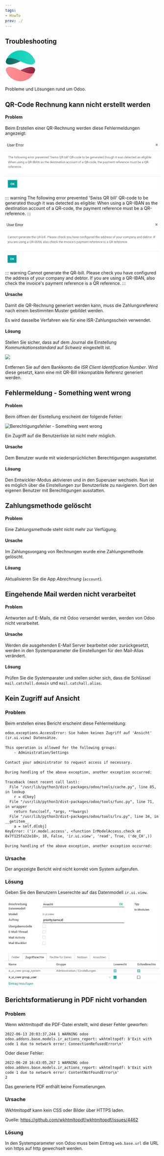 ```yaml
---
tags:
- HowTo
prev: ./
---
```

## Troubleshooting
![icons_odoo_website_forum](assets/icons_odoo_website_forum.png)

Probleme und Lösungen rund um Odoo.

## QR-Code Rechnung kann nicht erstellt werden

#### Problem

Beim Erstellen  einer QR-Rechnung werden diese Fehlermeldungen angezeigt:

![](assets/Troubleshooting%20Swiss%20QR%20bill%20error%201.png)

::: warning
The following error prevented 'Swiss QR bill' QR-code to be generated though it was detected as eligible: When using a QR-IBAN as the destination account of a QR-code, the payment reference must be a QR-reference.
:::

![](assets/Troubleshooting%20Swiss%20QR%20bill%20error%202.png)

::: warning
Cannot generate the QR-bill. Please check you have configured the address of your company and debtor. If you are using a QR-IBAN, also check the invoice's payment reference is a QR reference.
:::

#### Ursache

Damit die QR-Rechnung generiert werden kann, muss die Zahlungsreferenz nach einem bestimmten Muster gebildet werden.

Es wird dasselbe Verfahren wie für eine ISR-Zahlungsschein verwendet.

#### Lösung

Stellen Sie sicher, dass auf dem Journal die Einstellung *Kommunkationsstandard* auf *Schweiz* eingestellt ist.

![](assets/Troubleshooting%20QR-IBAN%20Lösung%202.png)

Entfernen Sie auf dem Bankkonto die *ISR Client Identification Number*. Wird diese gesetzt, kann eine mit QR-Bill inkompatible Referenz generiert werden.

## Fehlermeldung - Something went wrong

#### Problem

Beim öffnen der Eisntellung erscheint der folgende Fehler:

![Berechtigungsfehler - Something went wrong](assets/Troubleshooting%20Berechtigungsfehler%20-%20Something%20went%20wrong.png)

Ein Zugriff auf die Benutzerliste ist nicht mehr möglich.

#### Ursache

Dem Benutzer wurde mit wiedersprüchlichen Berechtigungen ausgestattet.

#### Lösung

Den Entwickler-Modus aktivieren und in den Superuser wechseln. Nun ist es möglich über die Einstellungen zur Benutzerliste zu navigieren. Dort den eigenen Benutzer mit Berechtigungen ausstatten.


## Zahlungsmethode gelöscht

#### Problem

Eine Zahlungsmethode steht nicht mehr zur Verfügung.

#### Ursache

Im Zahlungsvorgang von Rechnungen wurde eine Zahlungsmethode gelöscht.

#### Lösung

Aktualisieren Sie die App *Abrechnung* (`account`).

## Eingehende Mail werden nicht verarbeitet

#### Problem

Antworten auf E-Mails, die mit Odoo versendet werden, werden von Odoo nicht verarbeitet.

#### Ursache

Werden die ausgehenden E-Mail Server bearbeitet oder zurückgesetzt, werden in den Systemparameter die Einstellungen für den Mail-Alias verändert.

#### Lösung

Prüfen Sie die Systemparater und stellen sicher sich, dass die Schlüssel `mail.catchall.domain` und `mail.catchall.alias`.

##  Kein Zugriff auf Ansicht

### Problem

Beim erstellen eines Bericht erscheint diese Fehlermeldung:

```
odoo.exceptions.AccessError: Sie haben keinen Zugriff auf 'Ansicht' (ir.ui.view) Datensätze.

This operation is allowed for the following groups:
	- Administration/Settings

Contact your administrator to request access if necessary.

During handling of the above exception, another exception occurred:

Traceback (most recent call last):
  File "/usr/lib/python3/dist-packages/odoo/tools/cache.py", line 85, in lookup
    r = d[key]
  File "/usr/lib/python3/dist-packages/odoo/tools/func.py", line 71, in wrapper
    return func(self, *args, **kwargs)
  File "/usr/lib/python3/dist-packages/odoo/tools/lru.py", line 34, in __getitem__
    a = self.d[obj]
KeyError: ('ir.model.access', <function IrModelAccess.check at 0x7f125fa22e18>, 10, False, 'ir.ui.view', 'read', True, ('de_CH',))

During handling of the above exception, another exception occurred:
```

### Ursache

Der angezeigte Bericht wird nicht korrekt vom System aufgerufen.

### Lösung

Geben Sie den Benutzern Leserechte auf das Datenmodell `ir.ui.view`.

![](assets/ir.ui.view%20user%20read.png)


## Berichtsformatierung in PDF nicht vorhanden

### Problem

Wenn wkhtmltopdf die PDF-Datei erstellt, wird dieser Fehler geworfen:

```
2022-06-13 20:03:37,244 1 WARNING odoo odoo.addons.base.models.ir_actions_report: wkhtmltopdf: b'Exit with code 1 due to network error: ConnectionRefusedError\n'
```

Oder dieser Fehler:

```
2022-06-20 16:43:05,267 1 WARNING odoo odoo.addons.base.models.ir_actions_report: wkhtmltopdf: b'Exit with code 1 due to network error: ContentNotFoundError\n'
2
```

Das generierte PDF enthält keine Formatierungen.

### Ursache

Wkhtmltopdf kann kein CSS oder Bilder über HTTPS laden.

Quelle: <https://github.com/wkhtmltopdf/wkhtmltopdf/issues/4462>

### Lösung

In den Systemparameter von Odoo muss beim Eintrag `web.base.url`  die URL von https auf http gewechselt werden.